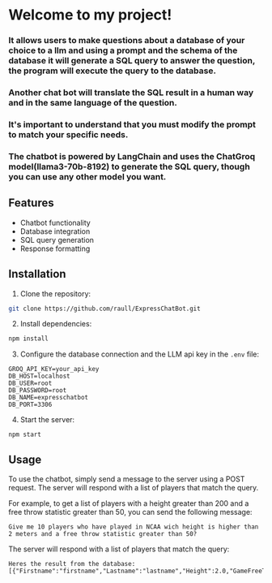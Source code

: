 # Welcome to my project!

### It allows users to make questions about a database of your choice to a llm and using a prompt and the schema of the database it will generate a SQL query to answer the question, the program will execute the query to the database.

### Another chat bot will translate the SQL result in a human way and in the same language of the question.

### It's important to understand that you must modify the prompt to match your specific needs.

### The chatbot is powered by LangChain and uses the ChatGroq model(llama3-70b-8192) to generate the SQL query, though you can use any other model you want.

## Features

- Chatbot functionality
- Database integration
- SQL query generation
- Response formatting

## Installation

1. Clone the repository:

```bash
git clone https://github.com/raull/ExpressChatBot.git
```

2. Install dependencies:

```bash
npm install
```

3. Configure the database connection and the LLM api key in the `.env` file:

```
GROQ_API_KEY=your_api_key
DB_HOST=localhost
DB_USER=root
DB_PASSWORD=root
DB_NAME=expresschatbot
DB_PORT=3306
```

4. Start the server:

```
npm start
```

## Usage

To use the chatbot, simply send a message to the server using a POST request. The server will respond with a list of players that match the query.

For example, to get a list of players with a height greater than 200 and a free throw statistic greater than 50, you can send the following message:

```
Give me 10 players who have played in NCAA wich height is higher than 2 meters and a free throw statistic greater than 50?
```

The server will respond with a list of players that match the query:

```
Heres the result from the database:
[{"Firstname":"firstname","Lastname":"lastname","Height":2.0,"GameFreeThrowsStatistic":50,"link":"https://sportiw.com/en/athletes/firstname%20lastname/bjse1a360bfb50jy3voy/"}]
```
